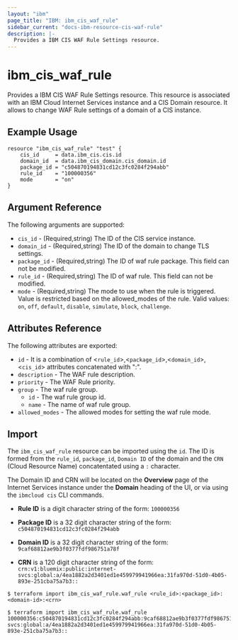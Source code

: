 ```yaml
---
layout: "ibm"
page_title: "IBM: ibm_cis_waf_rule"
sidebar_current: "docs-ibm-resource-cis-waf-rule"
description: |-
  Provides a IBM CIS WAF Rule Settings resource.
---
```


# ibm_cis_waf_rule

Provides a IBM CIS WAF Rule Settings resource. This resource is associated with an IBM Cloud Internet Services instance and a CIS Domain resource. It allows to change WAF Rule settings of a domain of a CIS instance.

## Example Usage

```hcl
resource "ibm_cis_waf_rule" "test" {
	cis_id     = data.ibm_cis.cis.id
	domain_id  = data.ibm_cis_domain.cis_domain.id
	package_id = "c504870194831cd12c3fc0284f294abb"
	rule_id    = "100000356"
	mode       = "on"
}
```

## Argument Reference

The following arguments are supported:

- `cis_id` - (Required,string) The ID of the CIS service instance.
- `domain_id` - (Required,string) The ID of the domain to change TLS settings.
- `package_id` - (Required,string) The ID of waf rule package. This field can not be modified.
- `rule_id` - (Required,string) The ID of waf rule. This field can not be modified.
- `mode` - (Required,string) The mode to use when the rule is triggered. Value is restricted based on the allowed_modes of the rule. Valid values: `on`, `off`, `default`, `disable`, `simulate`, `block`, `challenge`.

## Attributes Reference

The following attributes are exported:

- `id` - It is a combination of <`rule_id`>,<`package_id`>,<`domain_id`>,<`cis_id`> attributes concatenated with ":".
- `description` - The WAF rule description.
- `priority` - The WAF Rule priority.
- `group` - The waf rule group.
  - `id` - The waf rule group id.
  - `name` - The name of waf rule group.
- `allowed_modes` - The allowed modes for setting the waf rule mode.

## Import

The `ibm_cis_waf_rule` resource can be imported using the `id`. The ID is formed from the `rule_id`, `package_id`, `Domain ID` of the domain and the `CRN` (Cloud Resource Name) concatentated using a `:` character.

The Domain ID and CRN will be located on the **Overview** page of the Internet Services instance under the **Domain** heading of the UI, or via using the `ibmcloud cis` CLI commands.

- **Rule ID** is a digit character string of the form: `100000356`

- **Package ID** is a 32 digit character string of the form: `c504870194831cd12c3fc0284f294abb`

- **Domain ID** is a 32 digit character string of the form: `9caf68812ae9b3f0377fdf986751a78f`

- **CRN** is a 120 digit character string of the form: `crn:v1:bluemix:public:internet-svcs:global:a/4ea1882a2d3401ed1e459979941966ea:31fa970d-51d0-4b05-893e-251cba75a7b3::`

```
$ terraform import ibm_cis_waf_rule.waf_rule <rule_id>:<package_id>:<domain-id>:<crn>

$ terraform import ibm_cis_waf_rule.waf_rule 100000356:c504870194831cd12c3fc0284f294abb:9caf68812ae9b3f0377fdf986751a78f:crn:v1:bluemix:public:internet-svcs:global:a/4ea1882a2d3401ed1e459979941966ea:31fa970d-51d0-4b05-893e-251cba75a7b3::
```
